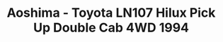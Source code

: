 ---
layout: product
title: "Aoshima - Toyota LN107 Hilux Pick Up Double Cab 4WD 1994"
price: "TBA" 
desc: "N/A"
img_path: "/assets/img/AO52280.jpg"
brand: "N/A"
available: false
special_offer: false
new: false
soon: false
cat: "010000"
subcat: "013700"
subsubcat: "0N/A"
sifra: "AO52280"
popular: true
---